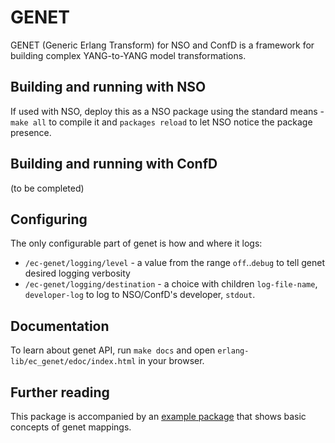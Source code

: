 # GENET

GENET (Generic Erlang Transform) for NSO and ConfD is a framework for building
complex YANG-to-YANG model transformations.


## Building and running with NSO

If used with NSO, deploy this as a NSO package using the standard means - `make
all` to compile it and `packages reload` to let NSO notice the package
presence.


## Building and running with ConfD

(to be completed)


## Configuring

The only configurable part of genet is how and where it logs:

 * `/ec-genet/logging/level` - a value from the range `off`..`debug` to tell
   genet desired logging verbosity
 * `/ec-genet/logging/destination` - a choice with children `log-file-name`,
   `developer-log` to log to NSO/ConfD's developer, `stdout`.


## Documentation

To learn about genet API, run `make docs` and open
`erlang-lib/ec_genet/edoc/index.html` in your browser.


## Further reading

This package is accompanied by an [example
package](https://github.com/NSO-developer/ec_map_example) that shows basic
concepts of genet mappings.

